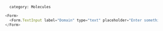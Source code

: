 ```meta
  category: Molecules
```

```js
<Form>
  <Form.TextInput label="Domain" type="text" placeholder="Enter something" />
</Form>
```
